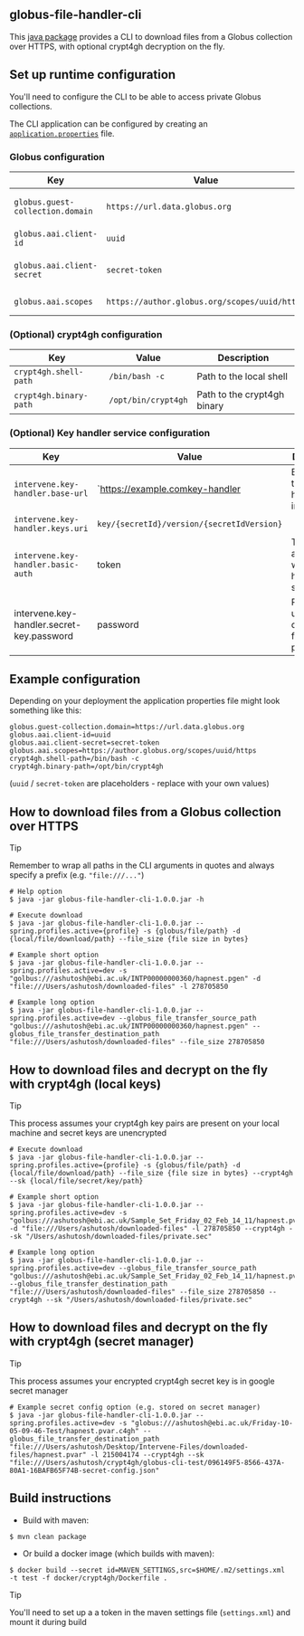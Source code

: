 ## globus-file-handler-cli

This [java package](https://github.com/orgs/ebi-gdp/packages?repo_name=globus-file-handler-cli) provides a CLI to download files from a Globus collection over HTTPS, with optional crypt4gh decryption on the fly.

## Set up runtime configuration

You'll need to configure the CLI to be able to access private Globus collections.

The CLI application can be configured by creating an [`application.properties`](https://docs.spring.io/spring-boot/docs/1.1.0.M1/reference/html/boot-features-external-config.html#boot-features-external-config-application-property-files) file.

### Globus configuration

| Key                              | Value                                         | Description                                                                                     |
|----------------------------------|-----------------------------------------------|-------------------------------------------------------------------------------------------------|
| `globus.guest-collection.domain` | `https://url.data.globus.org`                 | https://docs.globus.org/globus-connect-server/v5.4/use-client-credentials/#register-application |
| `globus.aai.client-id`           | `uuid`                                        | https://docs.globus.org/globus-connect-server/v5.4/use-client-credentials/                      |
| `globus.aai.client-secret`       | `secret-token`                                | https://docs.globus.org/globus-connect-server/v5.4/use-client-credentials/#obtain_access_tokens |
| `globus.aai.scopes`              | `https://author.globus.org/scopes/uuid/https` | https://docs.globus.org/guides/overviews/clients-scopes-and-consents/                                                                                              

### (Optional) crypt4gh configuration

| Key                              | Value                                         | Description                                                                                     |
|----------------------------------|-----------------------------------------------|-------------------------------------------------------------------------------------------------|
| `crypt4gh.shell-path`            | `/bin/bash -c`                                | Path to the local shell                                                                         |
| `crypt4gh.binary-path`           | `/opt/bin/crypt4gh`                           | Path to the crypt4gh binary                                                                     |

### (Optional) Key handler service configuration

| Key                                       | Value                                         | Description                                         |                                   
|-------------------------------------------|-----------------------------------------------|-----------------------------------------------------|
| `intervene.key-handler.base-url`          | `https://example.comkey-handler               | Base path to a key handler instance                 |
| `intervene.key-handler.keys.uri`          | `key/{secretId}/version/{secretIdVersion}`    |                                                     |
| `intervene.key-handler.basic-auth`        | token                                         | Token to authenticate with the key handler service  |
| intervene.key-handler.secret-key.password | password                                      | Password used to decrypt the fetched private key    |

## Example configuration

Depending on your deployment the application properties file might look something like this:

```
globus.guest-collection.domain=https://url.data.globus.org
globus.aai.client-id=uuid
globus.aai.client-secret=secret-token
globus.aai.scopes=https://author.globus.org/scopes/uuid/https
crypt4gh.shell-path=/bin/bash -c
crypt4gh.binary-path=/opt/bin/crypt4gh
```

(`uuid` / `secret-token` are placeholders - replace with your own values)

## How to download files from a Globus collection over HTTPS

> [!TIP]
> Remember to wrap all paths in the CLI arguments in quotes and always specify a prefix (e.g. `"file:///..."`)

```
# Help option
$ java -jar globus-file-handler-cli-1.0.0.jar -h

# Execute download
$ java -jar globus-file-handler-cli-1.0.0.jar --spring.profiles.active={profile} -s {globus/file/path} -d {local/file/download/path} --file_size {file size in bytes}

# Example short option
$ java -jar globus-file-handler-cli-1.0.0.jar --spring.profiles.active=dev -s "golbus:///ashutosh@ebi.ac.uk/INTP00000000360/hapnest.pgen" -d "file:///Users/ashutosh/downloaded-files" -l 278705850

# Example long option
$ java -jar globus-file-handler-cli-1.0.0.jar --spring.profiles.active=dev --globus_file_transfer_source_path "golbus:///ashutosh@ebi.ac.uk/INTP00000000360/hapnest.pgen" --globus_file_transfer_destination_path "file:///Users/ashutosh/downloaded-files" --file_size 278705850
```

## How to download files and decrypt on the fly with crypt4gh (local keys)

> [!TIP]
> This process assumes your crypt4gh key pairs are present on your local machine and secret keys are unencrypted 

```
# Execute download
$ java -jar globus-file-handler-cli-1.0.0.jar --spring.profiles.active={profile} -s {globus/file/path} -d {local/file/download/path} --file_size {file size in bytes} --crypt4gh --sk {local/file/secret/key/path}

# Example short option
$ java -jar globus-file-handler-cli-1.0.0.jar --spring.profiles.active=dev -s "golbus:///ashutosh@ebi.ac.uk/Sample_Set_Friday_02_Feb_14_11/hapnest.pvar.c4gh" -d "file:///Users/ashutosh/downloaded-files" -l 278705850 --crypt4gh --sk "/Users/ashutosh/downloaded-files/private.sec"

# Example long option
$ java -jar globus-file-handler-cli-1.0.0.jar --spring.profiles.active=dev --globus_file_transfer_source_path "golbus:///ashutosh@ebi.ac.uk/Sample_Set_Friday_02_Feb_14_11/hapnest.pvar.c4gh" --globus_file_transfer_destination_path "file:///Users/ashutosh/downloaded-files" --file_size 278705850 --crypt4gh --sk "/Users/ashutosh/downloaded-files/private.sec"
```

## How to download files and decrypt on the fly with crypt4gh (secret manager)

> [!TIP]
> This process assumes your encrypted crypt4gh secret key is in google secret manager

```
# Example secret config option (e.g. stored on secret manager)
$ java -jar globus-file-handler-cli-1.0.0.jar --spring.profiles.active=dev -s "globus:///ashutosh@ebi.ac.uk/Friday-10-05-09-46-Test/hapnest.pvar.c4gh" --globus_file_transfer_destination_path "file:///Users/ashutosh/Desktop/Intervene-Files/downloaded-files/hapnest.pvar" -l 215004174 --crypt4gh --sk "file:///Users/ashutosh/crypt4gh/globus-cli-test/096149F5-8566-437A-80A1-16BAFB65F74B-secret-config.json"
```

## Build instructions

* Build with maven:

```
$ mvn clean package
```

* Or build a docker image (which builds with maven):

```
$ docker build --secret id=MAVEN_SETTINGS,src=$HOME/.m2/settings.xml  -t test -f docker/crypt4gh/Dockerfile .
```

> [!TIP]
> You'll need to set up a a token in the maven settings file (`settings.xml`) and mount it during build
